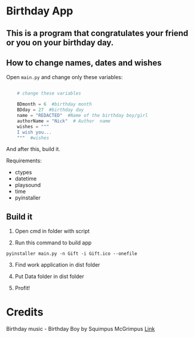 # Birthday App

This is a program that congratulates your friend or you on your birthday day.
-----
## How to change names, dates and wishes

Open ``main.py`` and change only these variables:
```py

    # change these variables

    BDmonth = 6  #birthday month
    BDday = 27  #birthday day
    name = "REDACTED"  #Name of the birthday boy/girl
    authorName = "Nick"  # Author  name
    wishes = """  
    I wish you...
    """  #wishes

```

And after this, build it.

Requirements:

 - ctypes
 - datetime
 - playsound
 - time
 - pyinstaller

## Build it 

1. Open cmd in folder with script

2. Run this command to build app
```
pyinstaller main.py -n Gift -i Gift.ico --onefile
```

3. Find work application in dist folder

4. Put Data folder in dist folder

5. Profit!

# Credits

Birthday music - Birthday Boy by Squimpus McGrimpus  [Link](https://www.youtube.com/watch?v=0NLaekB_afE)
